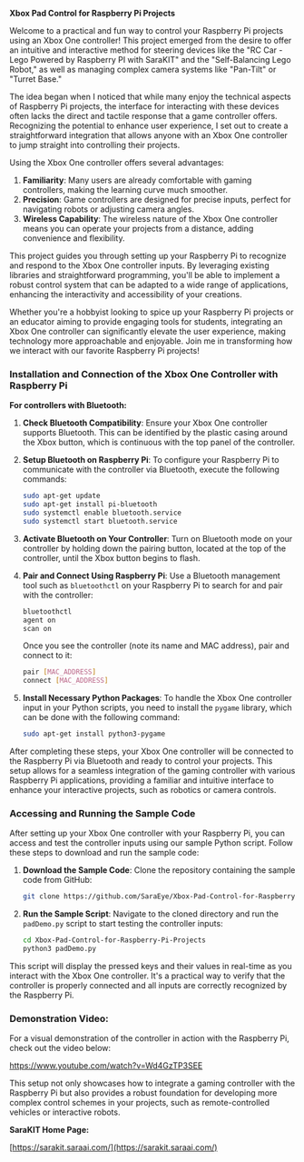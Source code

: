**Xbox Pad Control for Raspberry Pi Projects**

Welcome to a practical and fun way to control your Raspberry Pi projects using an Xbox One controller! This project emerged from the desire to offer an intuitive and interactive method for steering devices like the "RC Car - Lego Powered by Raspberry PI with SaraKIT" and the "Self-Balancing Lego Robot," as well as managing complex camera systems like "Pan-Tilt" or "Turret Base."

The idea began when I noticed that while many enjoy the technical aspects of Raspberry Pi projects, the interface for interacting with these devices often lacks the direct and tactile response that a game controller offers. Recognizing the potential to enhance user experience, I set out to create a straightforward integration that allows anyone with an Xbox One controller to jump straight into controlling their projects.

Using the Xbox One controller offers several advantages:
1. **Familiarity**: Many users are already comfortable with gaming controllers, making the learning curve much smoother.
2. **Precision**: Game controllers are designed for precise inputs, perfect for navigating robots or adjusting camera angles.
3. **Wireless Capability**: The wireless nature of the Xbox One controller means you can operate your projects from a distance, adding convenience and flexibility.

This project guides you through setting up your Raspberry Pi to recognize and respond to the Xbox One controller inputs. By leveraging existing libraries and straightforward programming, you'll be able to implement a robust control system that can be adapted to a wide range of applications, enhancing the interactivity and accessibility of your creations.

Whether you're a hobbyist looking to spice up your Raspberry Pi projects or an educator aiming to provide engaging tools for students, integrating an Xbox One controller can significantly elevate the user experience, making technology more approachable and enjoyable. Join me in transforming how we interact with our favorite Raspberry Pi projects!


### Installation and Connection of the Xbox One Controller with Raspberry Pi

**For controllers with Bluetooth:**

1. **Check Bluetooth Compatibility**: Ensure your Xbox One controller supports Bluetooth. This can be identified by the plastic casing around the Xbox button, which is continuous with the top panel of the controller.

2. **Setup Bluetooth on Raspberry Pi**:
   To configure your Raspberry Pi to communicate with the controller via Bluetooth, execute the following commands:

   ```bash
   sudo apt-get update
   sudo apt-get install pi-bluetooth
   sudo systemctl enable bluetooth.service
   sudo systemctl start bluetooth.service
   ```

3. **Activate Bluetooth on Your Controller**:
   Turn on Bluetooth mode on your controller by holding down the pairing button, located at the top of the controller, until the Xbox button begins to flash.

4. **Pair and Connect Using Raspberry Pi**:
   Use a Bluetooth management tool such as `bluetoothctl` on your Raspberry Pi to search for and pair with the controller:

   ```bash
   bluetoothctl
   agent on
   scan on
   ```
   Once you see the controller (note its name and MAC address), pair and connect to it:

   ```bash
   pair [MAC_ADDRESS]
   connect [MAC_ADDRESS]
   ```

5. **Install Necessary Python Packages**:
   To handle the Xbox One controller input in your Python scripts, you need to install the `pygame` library, which can be done with the following command:

   ```bash
   sudo apt-get install python3-pygame
   ```

After completing these steps, your Xbox One controller will be connected to the Raspberry Pi via Bluetooth and ready to control your projects. This setup allows for a seamless integration of the gaming controller with various Raspberry Pi applications, providing a familiar and intuitive interface to enhance your interactive projects, such as robotics or camera controls.


### Accessing and Running the Sample Code

After setting up your Xbox One controller with your Raspberry Pi, you can access and test the controller inputs using our sample Python script. Follow these steps to download and run the sample code:

1. **Download the Sample Code**:
   Clone the repository containing the sample code from GitHub:
   
   ```bash
   git clone https://github.com/SaraEye/Xbox-Pad-Control-for-Raspberry-Pi-Projects
   ```

2. **Run the Sample Script**:
   Navigate to the cloned directory and run the `padDemo.py` script to start testing the controller inputs:

   ```bash
   cd Xbox-Pad-Control-for-Raspberry-Pi-Projects
   python3 padDemo.py
   ```

This script will display the pressed keys and their values in real-time as you interact with the Xbox One controller. It's a practical way to verify that the controller is properly connected and all inputs are correctly recognized by the Raspberry Pi.


### Demonstration Video:
For a visual demonstration of the controller in action with the Raspberry Pi, check out the video below:

https://www.youtube.com/watch?v=Wd4GzTP3SEE

This setup not only showcases how to integrate a gaming controller with the Raspberry Pi but also provides a robust foundation for developing more complex control schemes in your projects, such as remote-controlled vehicles or interactive robots.


**SaraKIT Home Page:**

[https://sarakit.saraai.com/](https://sarakit.saraai.com/)
